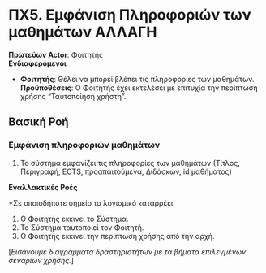 # ΠΧ5. Εμφάνιση Πληροφοριών των μαθημάτων  ΑΛΛΑΓΗ 

**Πρωτεύων Actor**: Φοιτητής  
**Ενδιαφερόμενοι**
 
- **Φοιτητής**: Θέλει να μπορεί βλέπει τις πληροφορίες των μαθημάτων.  
**Προϋποθέσεις**: Ο Φοιτητής έχει εκτελέσει με επιτυχία την περίπτωση χρήσης “Ταυτοποίηση χρήστη”.  

## Βασική Ροή

### Εμφάνιση πληροφοριών μαθημάτων

1. Το σύστημα εμφανίζει τις πληροφορίες των μαθημάτων (Τίτλος, Περιγραφή, ECTS, προαπαιτούμενα, Διδάσκων, id μαθήματος)



**Εναλλακτικές Ροές**

*Σε οποιοδήποτε σημείο το λογισμικό καταρρέει.
1. Ο Φοιτητής εκκινεί το Σύστημα.
2. Το Σύστημα ταυτοποιεί τον Φοιτητή.
3. Ο Φοιτητής εκκινεί την περίπτωση χρήσης από την αρχή.




\[*Εισάγουμε διαγράμματα δραστηριοτήτων με τα βήματα επιλεγμένων σεναρίων χρήσης.*\]